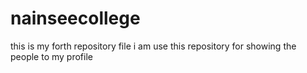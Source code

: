 # nainseecollege
this is my forth repository file
i am use this repository for showing the people to my profile
